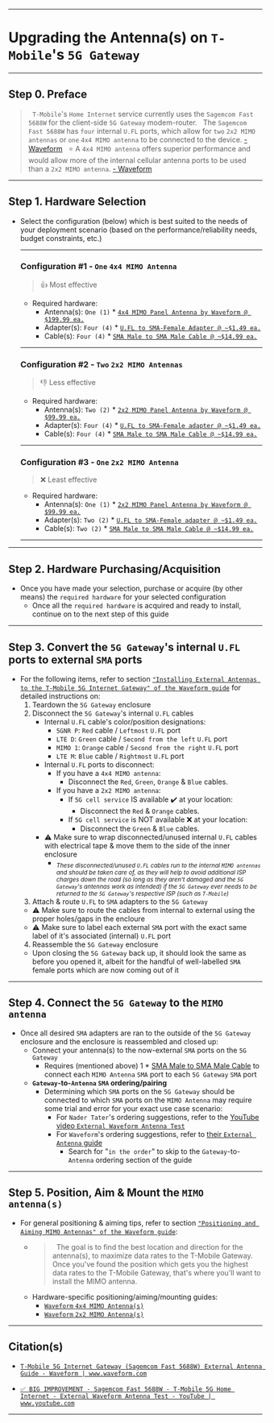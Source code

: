 
<!-- ------------------------------ -->
<!-- https://github.com/mcavallo-git/Coding/blob/main/networking/t-mobile-5g-internet-gateway_mimo-antenna-upgrade.md -->
<!-- ------------------------------ -->

***
# Upgrading the Antenna(s) on `T-Mobile`'s `5G Gateway`

<!-- ------------------------------ -->

***
## Step 0. Preface
>&nbsp;
> `T-Mobile`'s `Home Internet` service currently uses the `Sagemcom Fast 5688W` for the client-side `5G Gateway` modem-router.
>&nbsp;
> The `Sagemcom Fast 5688W` has `four` internal `U.FL` ports, which allow for `two` `2x2 MIMO antennas` or `one` `4x4 MIMO antenna` to be connected to the device. [- Waveform](https://www.waveform.com/a/b/guides/hotspots/t-mobile-5g-gateway-sagemcom)
>&nbsp;
> ⭐ A `4x4 MIMO antenna` offers superior performance and would allow more of the internal cellular antenna ports to be used than a `2x2 MIMO antenna`. [- Waveform](https://www.waveform.com/a/b/guides/hotspots/t-mobile-5g-gateway-sagemcom)
>&nbsp;

<!-- ------------------------------ -->

***
## Step 1. Hardware Selection
- Select the configuration (below) which is best suited to the needs of your deployment scenario (based on the performance/reliability needs, budget constraints, etc.)
  ***
  ### Configuration #1 - `One` `4x4 MIMO Antenna`
  > 👍 Most effective
  - Required hardware:
    - Antenna(s): `One (1)` * [`4x4 MIMO Panel Antenna by Waveform @ $199.99 ea.`](https://amazon.com/dp/B09VVV2TQQ)
    - Adapter(s): `Four (4)` * [`U.FL to SMA-Female Adapter @ ~$1.49 ea.`](https://amazon.com/s?k=SMA-Female+to+U.FL+pigtail+connectors)
    - Cable(s): `Four (4)` * [`SMA Male to SMA Male Cable @ ~$14.99 ea.`](https://amazon.com/s?k=SMA+Male+to+SMA+Male+Cable)
  ***
  ### Configuration #2 - `Two` `2x2 MIMO Antennas`
  > 👎 Less effective
  - Required hardware:
    - Antenna(s): `Two (2)` * [`2x2 MIMO Panel Antenna by Waveform @ $99.99 ea.`](https://amazon.com/dp/B09CLV3BHJ)
    - Adapter(s): `Four (4)` * [`U.FL to SMA-Female adapter @ ~$1.49 ea.`](https://amazon.com/s?k=SMA-Female+to+U.FL+pigtail+connectors)
    - Cable(s): `Four (4)` * [`SMA Male to SMA Male Cable @ ~$14.99 ea.`](https://amazon.com/s?k=SMA+Male+to+SMA+Male+Cable)
  ***
  ### Configuration #3 - `One` `2x2 MIMO Antenna`
  > ❌️ Least effective
  - Required hardware:
    - Antenna(s): `One (1)` * [`2x2 MIMO Panel Antenna by Waveform @ $99.99 ea.`](https://amazon.com/dp/B09CLV3BHJ)
    - Adapter(s): `Two (2)` * [`U.FL to SMA-Female adapter @ ~$1.49 ea.`](https://amazon.com/s?k=SMA-Female+to+U.FL+pigtail+connectors)
    - Cable(s): `Two (2)` * [`SMA Male to SMA Male Cable @ ~$14.99 ea.`](https://amazon.com/s?k=SMA+Male+to+SMA+Male+Cable)
  ***

<!-- ------------------------------ -->

***
## Step 2. Hardware Purchasing/Acquisition
- Once you have made your selection, purchase or acquire (by other means) the `required hardware` for your selected configuration
  - Once all the `required hardware` is acquired and ready to install, continue on to the next step of this guide

<!-- ------------------------------ -->

***
## Step 3. Convert the `5G Gateway`'s internal `U.FL` ports to external `SMA` ports
- For the following items, refer to section [`"Installing External Antennas to the T-Mobile 5G Internet Gateway" of the Waveform guide`](https://www.waveform.com/a/b/guides/hotspots/t-mobile-5g-gateway-sagemcom#installing-external-antennas-to-the-t-mobile-5g-internet-gateway) for detailed instructions on:
  1. Teardown the `5G Gateway` enclosure
  2. Disconnect the `5G Gateway`'s internal `U.FL` cables
      - Internal `U.FL` cable's color/position designations:
        - `5GNR P`: `Red` cable / `Leftmost` `U.FL` port
        - `LTE D`: `Green` cable / `Second from the left` `U.FL` port
        - `MIMO 1`: `Orange` cable / `Second from the right` `U.FL` port
        - `LTE M`: `Blue` cable / `Rightmost` `U.FL` port
      - Internal `U.FL` ports to disconnect:
        - If you have a `4x4 MIMO antenna`:
          - Disconnect the `Red`, `Green`, `Orange` & `Blue` cables.
        - If you have a `2x2 MIMO antenna`:
          - If `5G cell service` IS available ✔️ at your location:
            - Disconnect the `Red` & `Orange` cables.
          - If `5G cell service` is NOT available ❌️ at your location:
            - Disconnect the `Green` & `Blue` cables.
      - ⚠️ Make sure to wrap disconnected/unused internal `U.FL` cables with electrical tape & move them to the side of the inner enclosure
        - <sub>*These disconnected/unused `U.FL` cables run to the internal `MIMO antennas` and should be taken care of, as they will help to avoid additional ISP charges down the road (so long as they aren't damaged and the `5G Gateway`'s antennas work as intended) if the `5G Gateway` ever needs to be returned to the `5G Gateway`'s respective ISP (such as `T-Mobile`)*</sub>
  3. Attach & route `U.FL` to `SMA` adapters to the `5G Gateway`
    - ⚠️ Make sure to route the cables from internal to external using the proper holes/gaps in the encloure
    - ⚠️ Make sure to label each external `SMA` port with the exact same label of it's associated (internal) `U.FL` port
  4. Reassemble the `5G Gateway` enclosure
    - Upon closing the `5G Gateway` back up, it should look the same as before you opened it, albeit for the handful of well-labelled `SMA` female ports which are now coming out of it

***
## Step 4. Connect the `5G Gateway` to the `MIMO antenna`
  - Once all desired `SMA` adapters are ran to the outside of the `5G Gateway` enclosure and the enclosure is reassembled and closed up:
    - Connect your antenna(s) to the now-external `SMA` ports on the `5G Gateway`
      - Requires (mentioned above) 1 * [SMA Male to SMA Male Cable](https://amazon.com/s?k=SMA+Male+to+SMA+Male+Cable) to connect each `MIMO Antenna` `SMA` port to each `5G Gateway` `SMA` port
    - **`Gateway`-to-`Antenna` `SMA` ordering/pairing**
      - Determining which `SMA` ports on the `5G Gateway` should be connected to which `SMA` ports on the `MIMO Antenna` may require some trial and error for your exact use case scenario:
        - For `Nader Tater`'s ordering suggestions, refer to the [YouTube video `External Waveform Antenna Test`](https://www.youtube.com/watch?v=lA0W1XRU4J8&t=1210s)
        - For `Waveform`'s ordering suggestions, refer to [their `External Antenna` guide](https://www.waveform.com/a/b/guides/hotspots/t-mobile-5g-gateway-sagemcom)
          - Search for "`in the order`" to skip to the `Gateway`-to-`Antenna` ordering section of the guide

***
## Step 5. Position, Aim & Mount the `MIMO antenna(s)`
- For general positioning & aiming tips, refer to section [`"Positioning and Aiming MIMO Antennas" of the Waveform guide`](https://www.waveform.com/a/b/guides/hotspots/t-mobile-5g-gateway-sagemcom#positioning-and-aiming-mimo-antennas):
  - > &nbsp;
    > The goal is to find the best location and direction for the antenna(s), to maximize data rates to the T-Mobile Gateway.
    > &nbsp;
    > Once you've found the position which gets you the highest data rates to the T-Mobile Gateway, that's where you'll want to install the MIMO antenna.
    > &nbsp;
  - Hardware-specific positioning/aiming/mounting guides:
    - [`Waveform` `4x4 MIMO Antenna(s)`](https://cdn.shopify.com/s/files/1/0358/5537/files/4x4_MIMO_External_Antennas_Instruction_Manual_WF_v2.3.pdf?v=1643918988)
    - [`Waveform` `2x2 MIMO Antenna(s)`](https://cdn.shopify.com/s/files/1/0358/5537/files/MIMO_External_Antennas_Instruction_Manual_WF_v6.1.1.pdf?v=1642198404)

<!-- ------------------------------ -->

***
## Citation(s)

- [`T-Mobile 5G Internet Gateway (Sagemcom Fast 5688W) External Antenna Guide - Waveform | www.waveform.com`](https://www.waveform.com/a/b/guides/hotspots/t-mobile-5g-gateway-sagemcom)

- [`✅ BIG IMPROVEMENT - Sagemcom Fast 5688W - T-Mobile 5G Home Internet - External Waveform Antenna Test - YouTube | www.youtube.com`](https://www.youtube.com/watch?v=lA0W1XRU4J8&t=1221s)

<!-- ------------------------------ -->

***
